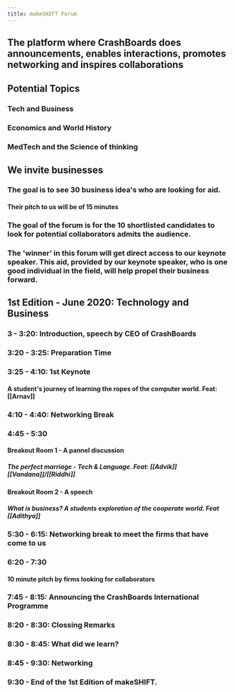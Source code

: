 ```yaml
---
title: makeSHIFT Forum
---
```


## The platform where CrashBoards does announcements, enables interactions, promotes networking and inspires collaborations
## Potential Topics
### Tech and Business
### Economics and World History
### MedTech and the Science of thinking
## **We invite businesses**
### The goal is to see 30 business idea's who are looking for aid.
#### Their pitch to us will be of 15 minutes
### The goal of the forum is for the 10 shortlisted candidates to look for potential collaborators admits the audience.
### The 'winner' in this forum will get direct access to our keynote speaker. This aid, provided by our keynote speaker, who is one good individual in the field, will help propel their business forward.
## 1st Edition - June 2020: Technology and Business
### 3 - 3:20: Introduction, speech by CEO of CrashBoards
### 3:20 - 3:25: Preparation Time
### 3:25 - 4:10: 1st Keynote
#### A student's journey of learning the ropes of the computer world. Feat: [[Arnav]]
### 4:10 - 4:40: Networking Break
### 4:45 - 5:30
#### Breakout Room 1 - A pannel discussion
##### The perfect marriage - Tech & Language. Feat: [[Advik]] [[Vandana]]/[[Riddhi]]
#### Breakout Room 2 - A speech
##### What is business? A students exploration of the cooperate world. Feat [[Adithya]]
### 5:30 - 6:15: Networking break to meet the firms that have come to us
### 6:20 - 7:30
#### 10 minute pitch by firms looking for collaborators
### 7:45 - 8:15: Announcing the CrashBoards International Programme
### 8:20 - 8:30: Clossing Remarks
### 8:30 - 8:45: What did we learn?
### 8:45 - 9:30: Networking
### 9:30 - End of the 1st Edition of makeSHIFT.
